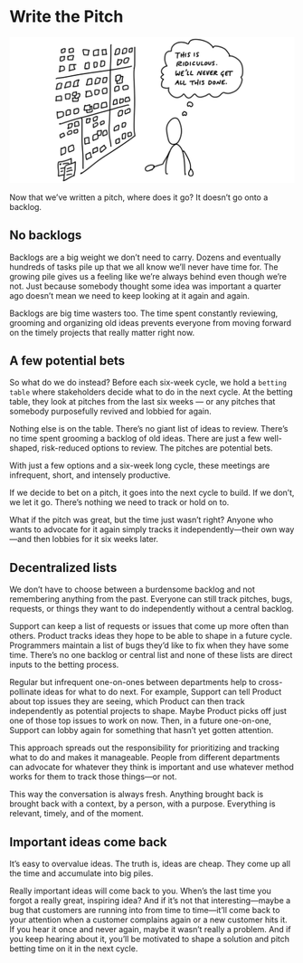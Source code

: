 # Write the Pitch

![Cartoon. A person stands in front of a wall covered in countless sticky notes. A thought bubble above the person says: This is ridiculous. We'll never get all this done.](../assets/intro_cartoon-562591e3436e67b04d32287bdc7ff45bfcdb284bfec3ac9a42c14e04f8ab9025.png)

Now that we’ve written a pitch, where does it go? It doesn’t go onto a backlog.

## No backlogs

Backlogs are a big weight we don’t need to carry. Dozens and eventually hundreds of tasks pile up that we all know we’ll never have time for. The growing pile gives us a feeling like we’re always behind even though we’re not. Just because somebody thought some idea was important a quarter ago doesn’t mean we need to keep looking at it again and again.

Backlogs are big time wasters too. The time spent constantly reviewing, grooming and organizing old ideas prevents everyone from moving forward on the timely projects that really matter right now.

## A few potential bets

So what do we do instead? Before each six-week cycle, we hold a `betting table` where stakeholders decide what to do in the next cycle. At the betting table, they look at pitches from the last six weeks — or any pitches that somebody purposefully revived and lobbied for again.

Nothing else is on the table. There’s no giant list of ideas to review. There’s no time spent grooming a backlog of old ideas. There are just a few well-shaped, risk-reduced options to review. The pitches are potential bets.

With just a few options and a six-week long cycle, these meetings are infrequent, short, and intensely productive.

If we decide to bet on a pitch, it goes into the next cycle to build. If we don’t, we let it go. There’s nothing we need to track or hold on to.

What if the pitch was great, but the time just wasn’t right? Anyone who wants to advocate for it again simply tracks it independently—their own way—and then lobbies for it six weeks later.

## Decentralized lists

We don’t have to choose between a burdensome backlog and not remembering anything from the past. Everyone can still track pitches, bugs, requests, or things they want to do independently without a central backlog.

Support can keep a list of requests or issues that come up more often than others. Product tracks ideas they hope to be able to shape in a future cycle. Programmers maintain a list of bugs they’d like to fix when they have some time. There’s no one backlog or central list and none of these lists are direct inputs to the betting process.

Regular but infrequent one-on-ones between departments help to cross-pollinate ideas for what to do next. For example, Support can tell Product about top issues they are seeing, which Product can then track independently as potential projects to shape. Maybe Product picks off just one of those top issues to work on now. Then, in a future one-on-one, Support can lobby again for something that hasn’t yet gotten attention.

This approach spreads out the responsibility for prioritizing and tracking what to do and makes it manageable. People from different departments can advocate for whatever they think is important and use whatever method works for them to track those things—or not.

This way the conversation is always fresh. Anything brought back is brought back with a context, by a person, with a purpose. Everything is relevant, timely, and of the moment.

## Important ideas come back

It’s easy to overvalue ideas. The truth is, ideas are cheap. They come up all the time and accumulate into big piles.

Really important ideas will come back to you. When’s the last time you forgot a really great, inspiring idea? And if it’s not that interesting—maybe a bug that customers are running into from time to time—it’ll come back to your attention when a customer complains again or a new customer hits it. If you hear it once and never again, maybe it wasn’t really a problem. And if you keep hearing about it, you’ll be motivated to shape a solution and pitch betting time on it in the next cycle.
